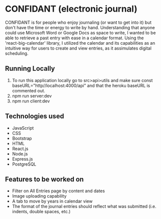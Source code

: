 # CONFIDANT (electronic journal)
CONFIDANT is for people who enjoy journaling (or want to get into it) but don't have the time or energy to write by hand. Understanding that anyone could use Microsoft Word or Google Docs as space to write, I wanted to be able to retrieve a past entry with ease in a calendar format. Using the 'react-big-calendar' library, I utilized the calendar and its capabilities as an intuitive way for users to create and view entries, as it assimulates digital scheduling.

## Running Locally
1. To run this application locally go to src>api>utils and make sure const baseURL="http//localhost:4000/api" and that the heroku baseURL is commented out.
2. npm run server:dev
3. npm run client:dev

## Technologies used
- JavaScript
- CSS
- Bootstrap
- HTML
- React.js
- Node.js
- Express.js 
- PostgreSQL

## Features to be worked on
- Filter on All Entries page by content and dates
- Image uploading capability
- A tab to move by years in calendar view
- The format of the journal entries should reflect what was submitted (i.e. indents, double spaces, etc.)

